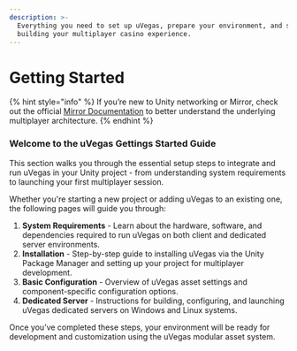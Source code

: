 ```yaml
---
description: >-
  Everything you need to set up uVegas, prepare your environment, and start
  building your multiplayer casino experience.
---
```


# Getting Started

{% hint style="info" %}
&#x20;If you’re new to Unity networking or Mirror, check out the official [Mirror Documentation](https://mirror-networking.gitbook.io/docs/) to better understand the underlying multiplayer architecture.
{% endhint %}

### Welcome to the uVegas Gettings Started Guide

This section walks you through the essential setup steps to integrate and run uVegas in your Unity project - from understanding system requirements to launching your first multiplayer session.

Whether you're starting a new project or adding uVegas to an existing one, the following pages will guide you through:

1. **System Requirements** - Learn about the hardware, software, and dependencies required to run uVegas on both client and dedicated server environments.
2. **Installation** - Step-by-step guide to installing uVegas via the Unity Package Manager and setting up your project for multiplayer development.
3. **Basic Configuration** - Overview of uVegas asset settings and component-specific configuration options.
4. **Dedicated Server** - Instructions for building, configuring, and launching uVegas dedicated servers on Windows and Linux systems.

Once you’ve completed these steps, your environment will be ready for development and customization using the uVegas modular asset system.
